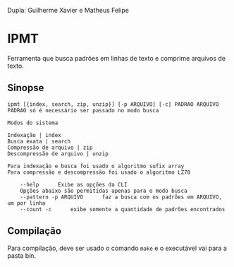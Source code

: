 Dupla: Guilherme Xavier e Matheus Felipe 

IPMT
===

Ferramenta que busca padrões em linhas de texto e comprime arquivos de texto.

Sinopse
--------

    ipmt [{index, search, zip, unzip}] [-p ARQUIVO] [-c] PADRAO ARQUIVO
    PADRAO só é necessário ser passado no modo busca

    Modos do sistema

    Indexação | index
    Busca exata | search
    Compressão de arquivo | zip
    Descompressão de arquivo | unzip

    Para indexação e busca foi usado o algoritmo sufix array
    Para compressão e descompressão foi usado o algoritmo LZ78

	    --help      Exibe as opções da CLI
	    Opções abaixo são permitidas apenas para o modo busca
	    --pattern -p ARQUIVO      faz a busca com os padrões em ARQUIVO, um por linha
	    --count -c      exibe somente a quantidade de padrões encontrados

Compilação
----------

Para compilação, deve ser usado o comando `make` e o executável vai para a pasta bin.
